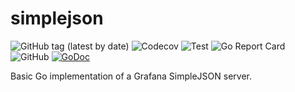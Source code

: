 # simplejson
![GitHub tag (latest by date)](https://img.shields.io/github/v/release/clambin/simplejson?color=green&label=Release&style=plastic)
![Codecov](https://img.shields.io/codecov/c/gh/clambin/simplejson?style=plastic)
![Test](https://github.com/clambin/simplejson/workflows/Test/badge.svg)
![Go Report Card](https://goreportcard.com/badge/github.com/clambin/simplejson)
![GitHub](https://img.shields.io/github/license/clambin/simplejson?style=plastic)
[![GoDoc](https://pkg.go.dev/badge/github.com/clambin/simplejson?utm_source=godoc)](http://pkg.go.dev/github.com/clambin/simplejson)

Basic Go implementation of a Grafana SimpleJSON server.
